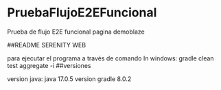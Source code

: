 # PruebaFlujoE2EFuncional
Prueba de flujo E2E funcional pagina demoblaze

##README SERENITY WEB 

para ejecutar el programa a través de comando
In windows:
gradle clean test aggregate -i
##versiones

version java: java 17.0.5
version gradle 8.0.2
